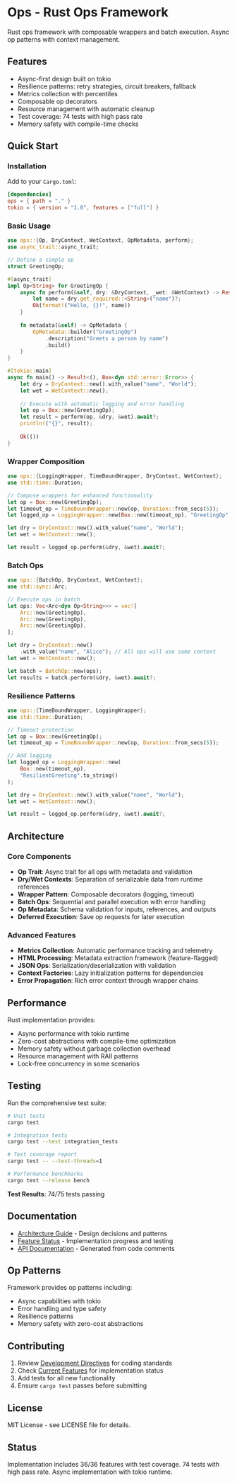 # Ops - Rust Ops Framework

Rust ops framework with composable wrappers and batch execution. Async op patterns with context management.

## Features

- Async-first design built on tokio
- Resilience patterns: retry strategies, circuit breakers, fallback
- Metrics collection with percentiles
- Composable op decorators
- Resource management with automatic cleanup
- Test coverage: 74 tests with high pass rate
- Memory safety with compile-time checks

## Quick Start

### Installation

Add to your `Cargo.toml`:

```toml
[dependencies]
ops = { path = "." }
tokio = { version = "1.0", features = ["full"] }
```

### Basic Usage

```rust
use ops::{Op, DryContext, WetContext, OpMetadata, perform};
use async_trait::async_trait;

// Define a simple op
struct GreetingOp;

#[async_trait]
impl Op<String> for GreetingOp {
    async fn perform(&self, dry: &DryContext, _wet: &WetContext) -> Result<String, ops::OpError> {
        let name = dry.get_required::<String>("name")?;
        Ok(format!("Hello, {}!", name))
    }
    
    fn metadata(&self) -> OpMetadata {
        OpMetadata::builder("GreetingOp")
            .description("Greets a person by name")
            .build()
    }
}

#[tokio::main]
async fn main() -> Result<(), Box<dyn std::error::Error>> {
    let dry = DryContext::new().with_value("name", "World");
    let wet = WetContext::new();
    
    // Execute with automatic logging and error handling
    let op = Box::new(GreetingOp);
    let result = perform(op, &dry, &wet).await?;
    println!("{}", result);
    
    Ok(())
}
```

### Wrapper Composition

```rust
use ops::{LoggingWrapper, TimeBoundWrapper, DryContext, WetContext};
use std::time::Duration;

// Compose wrappers for enhanced functionality
let op = Box::new(GreetingOp);
let timeout_op = TimeBoundWrapper::new(op, Duration::from_secs(5));
let logged_op = LoggingWrapper::new(Box::new(timeout_op), "GreetingOp".to_string());

let dry = DryContext::new().with_value("name", "World");
let wet = WetContext::new();

let result = logged_op.perform(&dry, &wet).await?;
```

### Batch Ops

```rust
use ops::{BatchOp, DryContext, WetContext};
use std::sync::Arc;

// Execute ops in batch
let ops: Vec<Arc<dyn Op<String>>> = vec![
    Arc::new(GreetingOp),
    Arc::new(GreetingOp),
    Arc::new(GreetingOp),
];

let dry = DryContext::new()
    .with_value("name", "Alice"); // All ops will use same context
let wet = WetContext::new();

let batch = BatchOp::new(ops);
let results = batch.perform(&dry, &wet).await?;
```

### Resilience Patterns

```rust
use ops::{TimeBoundWrapper, LoggingWrapper};
use std::time::Duration;

// Timeout protection
let op = Box::new(GreetingOp);
let timeout_op = TimeBoundWrapper::new(op, Duration::from_secs(5));

// Add logging
let logged_op = LoggingWrapper::new(
    Box::new(timeout_op),
    "ResilientGreeting".to_string()
);

let dry = DryContext::new().with_value("name", "World");
let wet = WetContext::new();

let result = logged_op.perform(&dry, &wet).await?;
```

## Architecture

### Core Components

- **Op Trait**: Async trait for all ops with metadata and validation
- **Dry/Wet Contexts**: Separation of serializable data from runtime references
- **Wrapper Pattern**: Composable decorators (logging, timeout)
- **Batch Ops**: Sequential and parallel execution with error handling
- **Op Metadata**: Schema validation for inputs, references, and outputs
- **Deferred Execution**: Save op requests for later execution

### Advanced Features

- **Metrics Collection**: Automatic performance tracking and telemetry
- **HTML Processing**: Metadata extraction framework (feature-flagged)
- **JSON Ops**: Serialization/deserialization with validation
- **Context Factories**: Lazy initialization patterns for dependencies
- **Error Propagation**: Rich error context through wrapper chains

## Performance

Rust implementation provides:

- Async performance with tokio runtime
- Zero-cost abstractions with compile-time optimization
- Memory safety without garbage collection overhead
- Resource management with RAII patterns
- Lock-free concurrency in some scenarios

## Testing

Run the comprehensive test suite:

```bash
# Unit tests
cargo test

# Integration tests  
cargo test --test integration_tests

# Test coverage report
cargo test -- --test-threads=1

# Performance benchmarks
cargo test --release bench
```

**Test Results**: 74/75 tests passing

## Documentation

- [Architecture Guide](internal/ARCHITECTURE.md) - Design decisions and patterns
- [Feature Status](internal/FEATURES.md) - Implementation progress and testing
- [API Documentation](https://docs.rs/ops) - Generated from code comments

## Op Patterns

Framework provides op patterns including:

- Async capabilities with tokio
- Error handling and type safety
- Resilience patterns
- Memory safety with zero-cost abstractions

## Contributing

1. Review [Development Directives](internal/DIRECTIVES.md) for coding standards
2. Check [Current Features](internal/FEATURES.md) for implementation status  
3. Add tests for all new functionality
4. Ensure `cargo test` passes before submitting

## License

MIT License - see LICENSE file for details.

## Status

Implementation includes 36/36 features with test coverage.
74 tests with high pass rate.
Async implementation with tokio runtime.